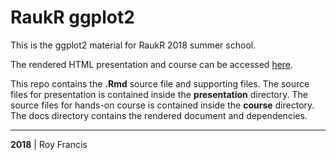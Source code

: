# RaukR ggplot2

This is the ggplot2 material for RaukR 2018 summer school. 

The rendered HTML presentation and course can be accessed [here](https://royfrancis.github.io/raukr_ggplot/index.html).

This repo contains the **.Rmd** source file and supporting files. The source files for presentation is contained inside the **presentation** directory. The source files for hands-on course is contained inside the **course** directory. The docs directory contains the rendered document and dependencies.

---

**2018** | Roy Francis
